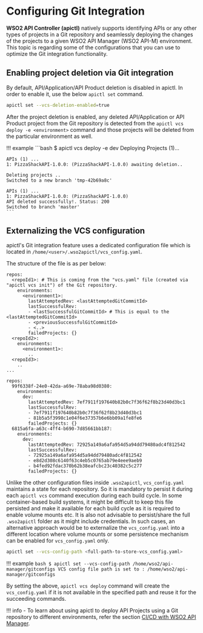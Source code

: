 #  Configuring Git Integration

**WSO2 API Controller (apictl)** natively supports identifying APIs or any other types of projects in a Git repository and seamlessly deploying the changes of the projects to a given WSO2 API Manager (WSO2 API-M) environment. This topic is regarding some of the configurations that you can use to optimize the Git integration functionality.

## Enabling project deletion via Git integration

By default, API/Application/API Product deletion is disabled in apictl. In order to enable it, use the below `apictl set` command.

```bash
apictl set --vcs-deletion-enabled=true
```

After the project deletion is enabled, any deleted API/Application or API Product project from the Git repository is detected from the `apictl vcs deploy -e <environment>` command and those projects will be deleted from the particular environment as well.


!!! example
    ```bash
    $ apictl vcs deploy -e dev
    Deploying Projects (1)...

    APIs (1) ...
    1: PizzaShackAPI-1.0.0: (PizzaShackAPI-1.0.0) awaiting deletion..

    Deleting projects ..
    Switched to a new branch 'tmp-42b69a8c'

    APIs (1) ...
    1: PizzaShackAPI-1.0.0: (PizzaShackAPI-1.0.0)
    API deleted successfully!. Status: 200
    Switched to branch 'master'
    ```

## Externalizing the VCS configuration

apictl's Git integration feature uses a dedicated configuration file which is located in `/home/<user>/.wso2apictl/vcs_config.yaml`. 

The structure of the file is as per below:


``` tab="Format"
repos:
  <repoId1>: # This is coming from the "vcs.yaml" file (created via "apictl vcs init") of the Git repository.
    environments:
      <environment1>:
        lastAttemptedRev: <lastAttemptedGitCommitId>
        lastSuccessfulRev:
        - <lastSuccessfulGitCommitId> # This is equal to the <lastAttemptedGitCommitId>
        - <previousSuccessfulGitCommitId>
        - <..>
        failedProjects: {}
  <repoId2>:
    environments:
      <environment1>:
        ..
  <repoId3>:
    ..
...
```

``` tab="Example"
repos:
  99f6338f-24e0-42da-a69e-78aba98d0380:
    environments:
      dev:
        lastAttemptedRev: 7ef7911f197640b82b0c7f36f62f8b23d40d3bc1
        lastSuccessfulRev:
        - 7ef7911f197640b82b0c7f36f62f8b23d40d3bc1
        - 81b5a5f3998c1e04f6e37357b6e6bb09a1fe8fe6
        failedProjects: {}
  6815a6fa-a63c-4ff4-b690-7d85661bb187:
    environments:
      dev:
        lastAttemptedRev: 72925a149a6afa954d5a94dd79480adc4f812542
        lastSuccessfulRev:
        - 72925a149a6afa954d5a94dd79480adc4f812542
        - e8d2d308c6140f63c4eb5c0765ab79e4eee9aeb9
        - b4fed92fdac370b62b38eafcbc23c40382c5c277
        failedProjects: {}
```

Unlike the other configuration files inside `.wso2apictl`, `vcs_config.yaml` maintains a state for each repository. So it is mandatory to persist it during each `apictl vcs` command execution during each build cycle. In some container-based build systems, it might be difficult to keep this file persisted and make it available for each build cycle as it is required to enable volume mounts etc. It is also not advisable to persist/share the full `.wso2apictl` folder as it might include credentials. In such cases, an alternative approach would be to externalize the `vcs_config.yaml` into a different location where volume mounts or some persistence mechanism can be enabled for  `vcs_config.yaml` only.

```bash
apictl set --vcs-config-path <full-path-to-store-vcs_config.yaml>
```

!!! example
    ```bash
    $ apictl set --vcs-config-path /home/wso2/api-manager/gitconfigs
    VCS config file path is set to : /home/wso2/api-manager/gitconfigs
    ```

By setting the above, `apictl vcs deploy` command will create the `vcs_config.yaml` if it is not available in the specified path and reuse it for the succeeding commands.

!!! info
    - To learn about using apictl to deploy API Projects using a Git repository to different environments, refer the section [CI/CD with WSO2 API Manager]({{base_path}}/install-and-setup/setup/api-controller/ci-cd-with-wso2-api-management/).

